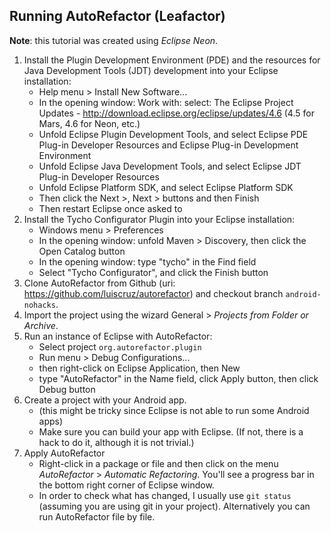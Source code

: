 ## Running AutoRefactor (Leafactor)

**Note**: this tutorial was created using *Eclipse Neon*.

1. Install the Plugin Development Environment (PDE) and the resources for Java Development Tools (JDT) development into your Eclipse installation:
    - Help menu > Install New Software...
    - In the opening window: Work with: select: The Eclipse Project Updates - http://download.eclipse.org/eclipse/updates/4.6 (4.5 for Mars, 4.6 for Neon, etc.)
    - Unfold Eclipse Plugin Development Tools, and select Eclipse PDE Plug-in Developer Resources and Eclipse Plug-in Development Environment
    - Unfold Eclipse Java Development Tools, and select Eclipse JDT Plug-in Developer Resources
    - Unfold Eclipse Platform SDK, and select Eclipse Platform SDK
    - Then click the Next >, Next > buttons and then Finish
    - Then restart Eclipse once asked to
2. Install the Tycho Configurator Plugin into your Eclipse installation:
    - Windows menu > Preferences
    - In the opening window: unfold Maven > Discovery, then click the Open Catalog button
    - In the opening window: type "tycho" in the Find field
    - Select "Tycho Configurator", and click the Finish button
3. Clone AutoRefactor from Github (uri: https://github.com/luiscruz/autorefactor) and checkout branch `android-nohacks`.
3. Import the project using the wizard General > *Projects from Folder or Archive*.
4. Run an instance of Eclipse with AutoRefactor:
    - Select project `org.autorefactor.plugin`
    - Run menu > Debug Configurations...
    - then right-click on Eclipse Application, then New
    - type "AutoRefactor" in the Name field, click Apply button, then click Debug button
5. Create a project with your Android app.
    - (this might be tricky since Eclipse is not able to run some Android apps)
    - Make sure you can build your app with Eclipse. (If not, there is a hack to do it, although it is not trivial.)
6. Apply AutoRefactor
    - Right-click in a package or file and then click on the menu *AutoRefactor* > *Automatic Refactoring*. You'll see a progress bar in the bottom right corner of Eclipse window.
    - In order to check what has changed, I usually use `git status` (assuming you are using git in your project). Alternatively you can run AutoRefactor file by file.

